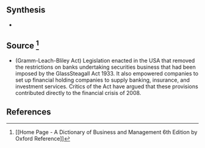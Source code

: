 ## Synthesis
- 
## Source [^1]
- (Gramm-Leach-Bliley Act) Legislation enacted in the USA that removed the restrictions on banks undertaking securities business that had been imposed by the GlassSteagall Act 1933. It also empowered companies to set up financial holding companies to supply banking, insurance, and investment services. Critics of the Act have argued that these provisions contributed directly to the financial crisis of 2008.
## References

[^1]: [[Home Page - A Dictionary of Business and Management 6th Edition by Oxford Reference]]